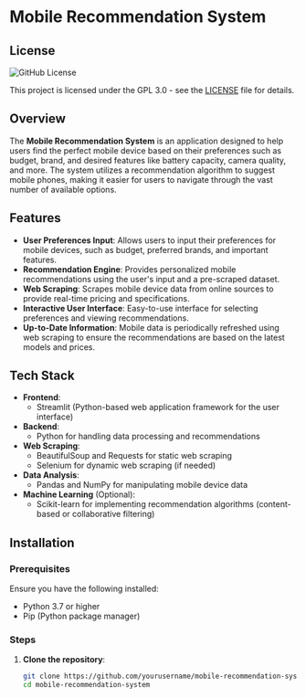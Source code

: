 # Mobile Recommendation System

## License

![GitHub License](https://img.shields.io/github/license/Yashraj-Sonawane/Mobile-Recommendation-Application)

This project is licensed under the GPL 3.0 - see the [LICENSE](LICENSE) file for details.


## Overview

The **Mobile Recommendation System** is an application designed to help users find the perfect mobile device based on their preferences such as budget, brand, and desired features like battery capacity, camera quality, and more. The system utilizes a recommendation algorithm to suggest mobile phones, making it easier for users to navigate through the vast number of available options.

## Features

- **User Preferences Input**: Allows users to input their preferences for mobile devices, such as budget, preferred brands, and important features.
- **Recommendation Engine**: Provides personalized mobile recommendations using the user's input and a pre-scraped dataset.
- **Web Scraping**: Scrapes mobile device data from online sources to provide real-time pricing and specifications.
- **Interactive User Interface**: Easy-to-use interface for selecting preferences and viewing recommendations.
- **Up-to-Date Information**: Mobile data is periodically refreshed using web scraping to ensure the recommendations are based on the latest models and prices.

## Tech Stack

- **Frontend**: 
  - Streamlit (Python-based web application framework for the user interface)
- **Backend**: 
  - Python for handling data processing and recommendations
- **Web Scraping**: 
  - BeautifulSoup and Requests for static web scraping
  - Selenium for dynamic web scraping (if needed)
- **Data Analysis**: 
  - Pandas and NumPy for manipulating mobile device data
- **Machine Learning** (Optional):
  - Scikit-learn for implementing recommendation algorithms (content-based or collaborative filtering)

## Installation

### Prerequisites

Ensure you have the following installed:
- Python 3.7 or higher
- Pip (Python package manager)

### Steps

1. **Clone the repository**:

   ```bash
   git clone https://github.com/yourusername/mobile-recommendation-system.git
   cd mobile-recommendation-system
